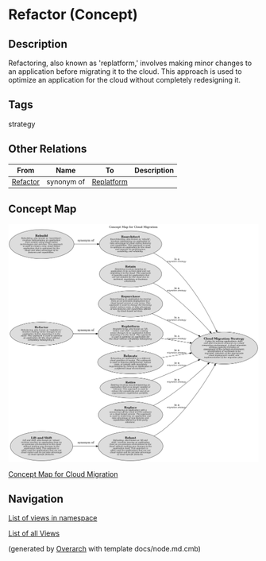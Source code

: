 
# Refactor (Concept)
## Description
Refactoring, also known as 'replatform,' involves making minor changes to an application before
          migrating it to the cloud. This approach is used to optimize an application for the cloud without
          completely redesigning it.


## Tags
strategy
## Other Relations
| From | Name | To | Description |
|---|---|---|---|
| [Refactor](../../../software-development/cloud/migration/refactor.md) | synonym of | [Replatform](../../../software-development/cloud/migration/replatform.md) |  |

## Concept Map
![Concept Map for Cloud Migration](../../../software-development/cloud/migration/concept-view.png)

[Concept Map for Cloud Migration](../../../software-development/cloud/migration/concept-view.md)


## Navigation
[List of views in namespace](./views-in-namespace.md)

[List of all Views](../../../views.md)


(generated by [Overarch](https://github.com/soulspace-org/overarch) with template docs/node.md.cmb)
